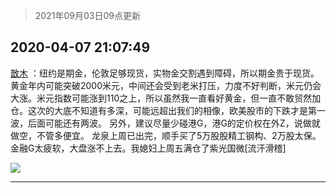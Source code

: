 > 2021年09月03日09点更新
<link rel="stylesheet" href="https://cdn.jsdelivr.net/gh/taotie6/sampleJSON@main/css/photo_show.css">


 ## 2020-04-07 21:07:49 

 [㪚木](https://www.coolapk.com/feed/17882493?shareKey=MWE3Yzk5ZGY4YTU0NjEzMTc1NDA~) ：纽约是期金，伦敦足够现货，实物金交割遇到障碍，所以期金贵于现货。
黄金年内可能突破2000米元，中间还会受到老米打压，力度不好判断，米元仍会大涨。米元指数可能涨到110之上，所以虽然我一直看好黄金，但一直不敢贸然加仓。这次的大底不知道有多深，可能远超出我们的相像<!--break-->，欧美股市的下跌才是第一波，后面可能还有两波。
另外，建议尽量少碰港G，港G的定价权在外Z，说做就做空，不管多便宜。
龙泉上周已出完，顺手买了5万股股精工钢构、2万股太保。金融G太疲软，大盘涨不上去。我媳妇上周五满仓了紫光国微[流汗滑稽] 

<div class="album">
<img class="img-item" src="http://image.coolapk.com/feed/2020/0407/21/1081091_fb3e8e5e_4867_2318@320x179.gif" />
</div>

 ------- 

